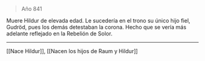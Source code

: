 > Año 841

Muere Hildur de elevada edad. Le sucedería en el trono su único hijo fiel, Gudröd, pues los demás detestaban la corona. Hecho que se vería más adelante reflejado en la Rebelión de Solor.

---

[[Nace Hildur]], [[Nacen los hijos de Raum y Hildur]]